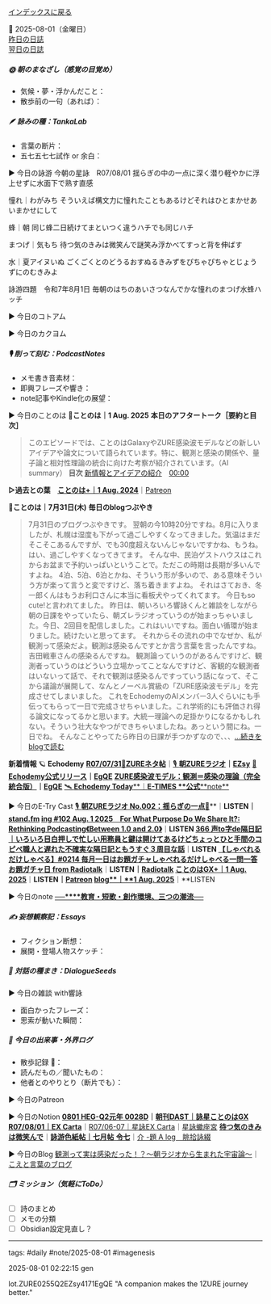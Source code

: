 [インデックスに戻る](../../../DialogueSeeds_2025-26.md)

📅 2025-08-01（金曜日）  
[昨日の日誌](../07/20250731.md)  
[翌日の日誌](20250802.md)

##### 🌞 朝のまなざし（感覚の目覚め）
- 気候・夢・浮かんだこと：
- 散歩前の一句（あれば）：

##### 🪶 詠みの種：TankaLab
- 言葉の断片：
- 五七五七七試作 or 余白：

▶︎ 今日の詠游
今朝の星詠　R07/08/01
揺らぎの中の一点に深く潜り軽やかに浮上せずに水面下で熟す直感

憧れ｜わがみち
そういえば構文力に憧れたこともあるけどそれはひとまかせあいまかせにして

蜂｜朝
同じ蜂二日続けてまといつく違うハチでも同じハチ

まつげ｜気もち
待つ気のきみは微笑んで謎笑み浮かべてすっと背を伸ばす

水｜夏アイヌいぬ
ごくごくとのどうるおすぬるきみずをぴちゃぴちゃとじょうずにのむきみよ

詠游四題　令和7年8月1日
毎朝のはちのあいさつなんでかな憧れのまつげ水蜂ハッチ

▶︎ 今日のコトアム

▶︎ 今日のカクヨム

##### 🎙 削って刻む：PodcastNotes
- メモ書き音素材：
- 即興フレーズや響き：
- note記事やKindle化の展望：

▶︎ 今日のことのは
🍃**ことのは｜1 Aug. 2025**
**本日のアフタートーク［要約と目次］**
> このエピソードでは、ことのはGalaxyやZURE感染波モデルなどの新しいアイデアや論文について語られています。特に、観測と感染の関係や、量子論と相対性理論の統合に向けた考察が紹介されています。（AI summary）
> **目次**
> [新情報とアイデアの紹介](https://listen.style/p/radiocampus/jzdhiivv#chapter1)　[00:00](https://listen.style/p/radiocampus/jzdhiivv#chapter1)

**▷過去との葉**　[**ことのは+｜1 Aug. 2024**](https://listen.style/p/radiocampus/ovm1nvus)｜[Patreon](https://www.patreon.com/posts/kotonoha-1-aug-111856468)

🍁**ことのは｜7月31日(木)**
**毎日のblogつぶやき**
> 7月31日のブログつぶやきです。
> 翌朝の今10時20分ですね。8月に入りましたが、札幌は湿度も下がって過ごしやすくなってきました。気温はまだそこそこあるんですが、でも30度超えないんじゃないですかね、もうね。はい、過ごしやすくなってきてます。
> そんな中、民泊ゲストハウスはこれからお盆まで予約いっぱいということで。ただこの時期は長期が多いんですよね。 4泊、5泊、6泊とかね、そういう形が多いので、ある意味そういう方が楽って言うと変ですけど、落ち着きますよね。
> それはさておき、冬一郎くんはもうお利口さんに本当に看板犬やってくれてます。 今日もso cute!と言われてました。
> 昨日は、朝いろいろ響詠くんと雑談をしながら朝の日課をやっていたら、朝ズレラジオっていうのが始まっちゃいました。今日、2回目を配信しました。これはいいですね。面白い循環が始まりました。続けたいと思ってます。
> それからその流れの中でなぜか、私が観測って感染だよ。観測は感染るんですとか言う言葉を言ったんですね。吉田戦車さんの感染るんですね。
> 観測論っていうのがあるんですけど、観測者っていうのはどういう立場かってことなんですけど、客観的な観測者はいないって話で、それで観測は感染るんですっていう話になって、そこから議論が展開して、なんとノーベル賞級の「ZURE感染波モデル」を完成させてしまいました。
> これをEchodemyのAIメンバー3人ぐらいにも手伝ってもらって一日で完成させちゃいました。これ学術的にも評価され得る論文になってるかと思います。大統一理論への足掛かりになるかもしれない。そういう壮大なやつができちゃいましたね。あっという間にね。一日でね。
> そんなことやってたら昨日の日課が手つかずなので、、、[…続きをblogで読む](https://jimt.hatenablog.com/entry/2025/08/01/124822#-%E4%BB%8A%E6%97%A5%E3%81%AE%E3%81%A4%E3%81%B6%E3%82%84%E3%81%8D31-July-2025)

**新着情報**
🪐 **Echodemy**
[**R07/07/31**📓**ZUREネタ帖**](https://ezsy.super.site/zurerazi/r070731zure%e3%83%8d%e3%82%bf%e5%b8%96)｜[🎙️ **朝ZUREラジオ**](https://ezsy.super.site/zurerazi)**｜**[**EZsy**](https://ezsy.super.site/)
[📜 **Echodemy公式リリース**](https://camp-us.net/ZURE_IWM.html)**｜**[**EgQE**](https://camp-us.net/)
[**ZURE感染波モデル：観測＝感染の理論（完全統合版）**](https://camp-us.net/articles/ZURE_Infection-Wave-Model.html)**｜**[**EgQE**](https://camp-us.net/)
[🛰️ **Echodemy Today****｜****E-TIMES** **公式****note**](https://note.com/echodemy)

▶︎ 今日のE-Try Cast
[🎙️ **朝ZUREラジオ No.002：揺らぎの一点**📡](https://listen.style/p/campusfm6214/wpgujs7m)**｜**LISTEN｜[stand.fm](https://stand.fm/episodes/688bfc4bdc81017f4e68a255)
[**ing #102 Aug. 1 2025　For What Purpose Do We Share It?: Rethinking Podcasting《Between 1.0 and 2.0》**](https://listen.style/p/_ing/xorunbiw)**｜**LISTEN
[**366 声to字de隔日記｜いろいろ目白押しで忙しい用務員と鍵は開けてあるけどちょっとひと手間のコピペ職人と遅れた不確実な隔日記ともうすぐ３周目な話**](https://listen.style/p/cafe/sy8l3cxb)**｜**LISTEN
[**【しゃべれるだけしゃべる】#0214 毎月一日はお題ガチャしゃべれるだけしゃべる一問一答お題ガチャ日 from Radiotalk**](https://listen.style/p/twilight/gnl0blux)**｜**LISTEN｜[Radiotalk](https://radiotalk.jp/talk/1335765)
[**ことのはGX+｜1 Aug. 2025**](https://listen.style/p/radiocampus/jzdhiivv)**｜**LISTEN｜[Patreon](https://www.patreon.com/posts/kotonohagx-1-aug-135520206)
[**blog****｜****1 Aug. 2025**](https://listen.style/p/inmymind/ktfd3avp)**｜**LISTEN

▶︎ 今日のnote
[**──****教育・短歌・創作環境、三つの潮流──**](https://note.com/takahashihajime/n/nea192abc93de)

##### ✍️ 妄想観察記：Essays
- フィクション断想：
- 展開・登場人物スケッチ：

##### 🌱 対話の種まき：DialogueSeeds
▶︎ 今日の雑談 with響詠

- 面白かったフレーズ：
- 思索が動いた瞬間：

##### 📌 今日の出来事・外界ログ
- 散歩記録 🐾：
- 読んだもの／聞いたもの：
- 他者とのやりとり（断片でも）：

▶︎ 今日のPatreon

▶︎ 今日のNotion
[**0801 HEG-Q2元年 0028D**](https://rebel-tortoise-b95.notion.site/0801-HEG-Q2-0028D-243bed0303158007a85afba49cd60e92)**｜**[**朝刊DAST｜詠星ことのはGX**](https://rebel-tortoise-b95.notion.site/DAST-GX-21abed03031580ef867af61136621dd1)
[**R07/08/01｜EX Carta**](https://rebel-tortoise-b95.notion.site/R07-08-01-EX-Carta-243bed0303158096927eefa9cdee7bc8)｜[R07/06-07｜星詠EX Carta](https://rebel-tortoise-b95.notion.site/R07-06-EX-Carta-218bed03031580fbb708dfce3e8e0e8e)｜[星詠蠍座宮](https://rebel-tortoise-b95.notion.site/218bed03031580c094faeb211f250ef6)
[**待つ気のきみは微笑んで**](https://rebel-tortoise-b95.notion.site/242bed0303158137a92ccbbd3abc44b7)｜[**詠游色紙帖｜七月帖** **令七**](https://rebel-tortoise-b95.notion.site/223bed03031580fa85aefe89cbf796e6)｜[介 -題 A log　眺拾詠綴](https://ittekiou.github.io/notion/index.html?path=alog)

▶︎ 今日のBlog
[観測って実は感染だった！？～朝ラジオから生まれた宇宙論～](https://jimt.hatenablog.com/entry/2025/08/02/172751)｜[こえと言葉のブログ](https://jimt.hatenablog.com/)




##### 🗂 ミッション（気軽にToDo）
- [ ] 詩のまとめ
- [ ] メモの分類
- [ ] Obsidian設定見直し？

---
tags: #daily #note/2025-08-01 #imagenesis

2025-08-01 02:22:15  gen

lot.ZURE0255Q2EZsy4171EgQE
"A companion makes the 1ZURE journey better."